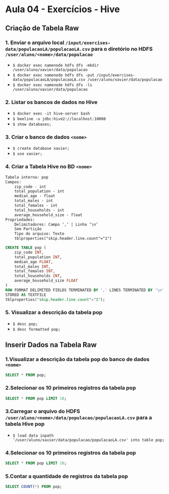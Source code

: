 # Aula 04 - Exercícios - Hive

## Criação de Tabela Raw

### 1. Enviar o arquivo local `/input/exercises-data/populacaoLA/populacaoLA.csv` para o diretório no HDFS `/user/aluno/<nome>/data/populacao`

- `$ docker exec namenode hdfs dfs -mkdir /user/aluno/xavier/data/populacao`
- `$ docker exec namenode hdfs dfs -put /input/exercises-data/populacaoLA/populacaoLA.csv /user/aluno/xavier/data/populacao`
- `$ docker exec namenode hdfs dfs -ls /user/aluno/xavier/data/populacao`

### 2. Listar os bancos de dados no Hive

- `$ docker exec -it hive-server bash`
- `$ beeline -u jdbc:hive2://localhost:10000`
- `$ show databases;`

### 3. Criar o banco de dados `<nome>`

- `$ create database xavier;`
- `$ use xavier;`

### 4. Criar a Tabela Hive no BD `<nome>`

```txt
Tabela interna: pop
Campos:
    zip_code - int
    total_population - int
    median_age - float
    total_males - int
    total_females - int
    total_households - int
    average_household_size - float
Propriedades:
    Delimitadores: Campo ‘,’ | Linha ‘\n’
    Sem Partição
    Tipo do arquivo: Texto
    tblproperties("skip.header.line.count"="1")
```

```sql
CREATE TABLE pop (
    zip_code INT,
    total_population INT,
    median_age FLOAT,
    total_males INT,
    total_females INT,
    total_households INT,
    average_household_size FLOAT
)
ROW FORMAT DELIMITED FIELDS TERMINATED BY ',' LINES TERMINATED BY '\n'
STORED AS TEXTFILE
tblproperties("skip.header.line.count"="1");
```

### 5. Visualizar a descrição da tabela pop

- `$ desc pop;`
- `$ desc formatted pop;`

## Inserir Dados na Tabela Raw

### 1.Visualizar a descrição da tabela pop do banco de dados `<nome>`

```sql
SELECT * FROM pop;
```

### 2.Selecionar os 10 primeiros registros da tabela pop

```sql
SELECT * FROM pop LIMIT 10;
```

### 3.Carregar o arquivo do HDFS `/user/aluno/<nome>/data/populacao/populacaoLA.csv` para a tabela Hive pop

- `$ load data inpath '/user/aluno/xavier/data/populacao/populacaoLA.csv' into table pop;`

### 4.Selecionar os 10 primeiros registros da tabela pop

```sql
SELECT * FROM pop LIMIT 10;
```

### 5.Contar a quantidade de registros da tabela pop

```sql
SELECT COUNT(*) FROM pop;
```
